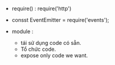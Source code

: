 - require() : require('http')
- consst EventEmitter = require('events');

- module :
    + tái sử dụng code có sẵn.
    + Tổ chức code.
    + expose only code we want.